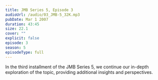 ```yaml
---
title: JMB Series 5, Episode 3
audioUrl: /audio/03_JMB-5_32K.mp3
pubDate: Mar 1 2007
duration: 43:45
size: 22.1
cover: ""
explicit: false
episode: 3
season: 5
episodeType: full
---
```


In the third installment of the JMB Series 5, we continue our in-depth exploration of the topic, providing additional insights and perspectives.
